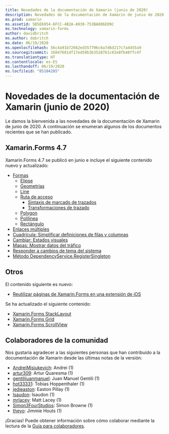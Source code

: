 ```yaml
---
title: Novedades de la documentación de Xamarin (junio de 2020)
description: Novedades de la documentación de Xamarin de junio de 2020.
ms.prod: xamarin
ms.assetid: 5B5E6954-6FCC-4B2A-A930-753BA886E09C
ms.technology: xamarin-forms
author: davidbritch
ms.author: dabritch
ms.date: 06/19/2020
ms.openlocfilehash: 56c4a91b72662ed357706c6a7d6d217c7a4455a9
ms.sourcegitcommit: 16847681df17ed59b3b3528761c02e8fb48ffc4f
ms.translationtype: HT
ms.contentlocale: es-ES
ms.lasthandoff: 06/19/2020
ms.locfileid: "85104285"
---
```

# <a name="xamarin-docs-whats-new-june-2020"></a>Novedades de la documentación de Xamarin (junio de 2020)

Le damos la bienvenida a las novedades de la documentación de Xamarin de junio de 2020. A continuación se enumeran algunos de los documentos recientes que se han publicado.

## <a name="xamarinforms-47"></a>Xamarin.Forms 4.7

Xamarin.Forms 4.7 se publicó en junio e incluye el siguiente contenido nuevo y actualizado:

- [Formas](~/xamarin-forms/user-interface/shapes/index.md)
  - [Elipse](~/xamarin-forms/user-interface/shapes/ellipse.md)
  - [Geometrías](~/xamarin-forms/user-interface/shapes/geometries.md)
  - [Line](~/xamarin-forms/user-interface/shapes/line.md)
  - [Ruta de acceso](~/xamarin-forms/user-interface/shapes/path.md)
    - [Sintaxis de marcado de trazados](~/xamarin-forms/user-interface/shapes/path-markup-syntax.md)
    - [Transformaciones de trazado](~/xamarin-forms/user-interface/shapes/path-transforms.md)
  - [Polygon](~/xamarin-forms/user-interface/shapes/polygon.md)
  - [Polilínea](~/xamarin-forms/user-interface/shapes/polyline.md)
  - [Rectángulo](~/xamarin-forms/user-interface/shapes/rectangle.md)  
- [Enlaces múltiples](~/xamarin-forms/app-fundamentals/data-binding/multibinding.md)
- [Cuadrícula: Simplificar definiciones de filas y columnas](~/xamarin-forms/user-interface/layouts/grid.md#simplify-row-and-column-definitions)
- [Cambiar: Estados visuales](~/xamarin-forms/user-interface/switch.md#switch-visual-states)
- [Mapas: Mostrar datos del tráfico](~/xamarin-forms/user-interface/map/map.md#show-traffic-data)
- [Responder a cambios de tema del sistema](~/xamarin-forms/user-interface/theming/system-theme-changes.md)
- [Método DependencyService.RegisterSingleton](~/xamarin-forms/app-fundamentals/dependency-service/registration-and-resolution.md#registration-by-method)

## <a name="other"></a>Otros

El contenido siguiente es nuevo:

- [Reutilizar páginas de Xamarin.Forms en una extensión de iOS](~/ios/platform/extensions-with-xamarinforms.md)

Se ha actualizado el siguiente contenido:

- [Xamarin.Forms StackLayout](~/xamarin-forms/user-interface/layouts/stacklayout.md)
- [Xamarin.Forms Grid](~/xamarin-forms/user-interface/layouts/grid.md)
- [Xamarin.Forms ScrollView](~/xamarin-forms/user-interface/layouts/scrollview.md)

## <a name="community-contributors"></a>Colaboradores de la comunidad

Nos gustaría agradecer a las siguientes personas que han contribuido a la documentación de Xamarin desde las últimas notas de la versión:

- [AndreiMisiukevich](https://github.com/AndreiMisiukevich): Andrei (1)
- [artur309](https://github.com/artur309): Artur Quaresma (1)
- [gentilijuanmanuel](https://github.com/gentilijuanmanuel): Juan Manuel Gentili (1)
- [hot33331](https://github.com/hot33331): Tobias Hoppenthaler (1)
- [jedieaston](https://github.com/jedieaston): Easton Pillay (1)
- [lsaudon](https://github.com/lsaudon): lsaudon (1)
- [mrlacey](https://github.com/mrlacey): Matt Lacey (1)
- [Simon3FourStudios](https://github.com/Simon3FourStudios): Simon Browne (1)
- [theyo](https://github.com/theyo): Jimmie Houts (1)

¡Gracias! Puede obtener información sobre cómo colaborar mediante la lectura de la [Guía para colaboradores](https://github.com/MicrosoftDocs/xamarin-docs/blob/live/CONTRIBUTING.md).
